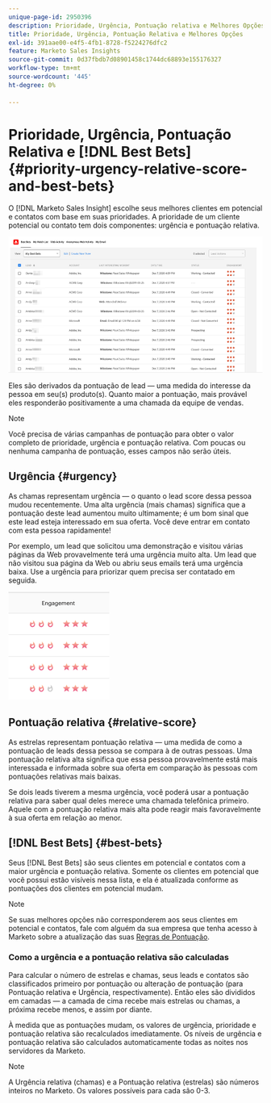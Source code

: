 ```yaml
---
unique-page-id: 2950396
description: Prioridade, Urgência, Pontuação relativa e Melhores Opções - Documentação do Marketo - Documentação do produto
title: Prioridade, Urgência, Pontuação Relativa e Melhores Opções
exl-id: 391aae00-e4f5-4fb1-8728-f5224276dfc2
feature: Marketo Sales Insights
source-git-commit: 0d37fbdb7d08901458c1744dc68893e155176327
workflow-type: tm+mt
source-wordcount: '445'
ht-degree: 0%

---
```


# Prioridade, Urgência, Pontuação Relativa e [!DNL Best Bets] {#priority-urgency-relative-score-and-best-bets}

O [!DNL Marketo Sales Insight] escolhe seus melhores clientes em potencial e contatos com base em suas prioridades. A prioridade de um cliente potencial ou contato tem dois componentes: urgência e pontuação relativa.

![](assets/priority-urgency-relative-score-and-best-bets-1.png)

Eles são derivados da pontuação de lead — uma medida do interesse da pessoa em seu(s) produto(s). Quanto maior a pontuação, mais provável eles responderão positivamente a uma chamada da equipe de vendas.

>[!NOTE]
>
>Você precisa de várias campanhas de pontuação para obter o valor completo de prioridade, urgência e pontuação relativa.  Com poucas ou nenhuma campanha de pontuação, esses campos não serão úteis.

## Urgência {#urgency}

As chamas representam urgência — o quanto o lead score dessa pessoa mudou recentemente. Uma alta urgência (mais chamas) significa que a pontuação deste lead aumentou muito ultimamente; é um bom sinal que este lead esteja interessado em sua oferta. Você deve entrar em contato com esta pessoa rapidamente!

Por exemplo, um lead que solicitou uma demonstração e visitou várias páginas da Web provavelmente terá uma urgência muito alta. Um lead que não visitou sua página da Web ou abriu seus emails terá uma urgência baixa. Use a urgência para priorizar quem precisa ser contatado em seguida.

![](assets/priority-urgency-relative-score-and-best-bets-2.png)

## Pontuação relativa {#relative-score}

As estrelas representam pontuação relativa — uma medida de como a pontuação de leads dessa pessoa se compara à de outras pessoas. Uma pontuação relativa alta significa que essa pessoa provavelmente está mais interessada e informada sobre sua oferta em comparação às pessoas com pontuações relativas mais baixas.

Se dois leads tiverem a mesma urgência, você poderá usar a pontuação relativa para saber qual deles merece uma chamada telefônica primeiro. Aquele com a pontuação relativa mais alta pode reagir mais favoravelmente à sua oferta em relação ao menor.

## [!DNL Best Bets] {#best-bets}

Seus [!DNL Best Bets] são seus clientes em potencial e contatos com a maior urgência e pontuação relativa. Somente os clientes em potencial que você possui estão visíveis nessa lista, e ela é atualizada conforme as pontuações dos clientes em potencial mudam.

>[!NOTE]
>
>Se suas melhores opções não corresponderem aos seus clientes em potencial e contatos, fale com alguém da sua empresa que tenha acesso à Marketo sobre a atualização das suas [Regras de Pontuação](/help/marketo/getting-started/quick-wins/simple-scoring.md).

### Como a urgência e a pontuação relativa são calculadas

Para calcular o número de estrelas e chamas, seus leads e contatos são classificados primeiro por pontuação ou alteração de pontuação (para Pontuação relativa e Urgência, respectivamente). Então eles são divididos em camadas — a camada de cima recebe mais estrelas ou chamas, a próxima recebe menos, e assim por diante.

À medida que as pontuações mudam, os valores de urgência, prioridade e pontuação relativa são recalculados imediatamente. Os níveis de urgência e pontuação relativa são calculados automaticamente todas as noites nos servidores da Marketo.

>[!NOTE]
>
>A Urgência relativa (chamas) e a Pontuação relativa (estrelas) são números inteiros no Marketo. Os valores possíveis para cada são 0-3.
